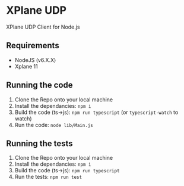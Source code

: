# XPlane UDP
XPlane UDP Client for Node.js

## Requirements
- NodeJS (v6.X.X)
- Xplane 11

## Running the code
1. Clone the Repo onto your local machine
2. Install the dependancies: `npm i`
3. Build the code (ts->js): `npm run typescript` (or `typescript-watch` to watch)
4. Run the code: `node lib/Main.js`

## Running the tests
1. Clone the Repo onto your local machine
2. Install the dependancies: `npm i`
3. Build the code (ts->js): `npm run typescript`
4. Run the tests: `npm run test`